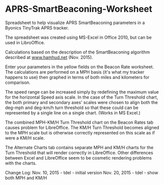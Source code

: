 # APRS-SmartBeaconing-Worksheet
Spreadsheet to help visualize APRS SmartBeaconing parameters in a Byonics TinyTrak APRS tracker.

The spreadsheet was created using MS-Excel in Office 2010, but can be used in LibroOffice.

Calculations based on the description of the SmartBeaconing algorithm described at www.hamhud.net (Nov. 2015).

Enter your parameters in the yellow fields on the Beacon Rate worksheet.
The calculations are performed on a MPH basis (it's what my tracker happens to use) then graphed in terms of both miles and kilometers for comparison.

The speed range can be increased simply by redefining the maximum value for the horizontal Speed axis scale.
In the case of the Turn Threshold chart, the both primary and secondary axes' scales were chosen to align both
the deg-mph and deg-km/h turn threshold so that these could can be represented by a single line on a single chart. (Works in MS Excel.)

The combined MPH-KM/H Turn Threshold chart on the Beacon Rates tab causes problem for LibreOffice. The KM/H Turn Threshold
becomes aligned to the MPH scale but is otherwise correctly represented on this scale as if were a KM/H scale. 

The Alternate Charts tab contains separate MPH and KM/H charts for the Turn Threshold that will render correctly in LibreOffice.
Other differences between Excel and LibreOffice seem to be cosmetic rendering problems with the charts.

Change Log:
Nov. 10, 2015 - tdel - initial version
Nov. 20, 2015 - tdel - show both MPH and KM/H

